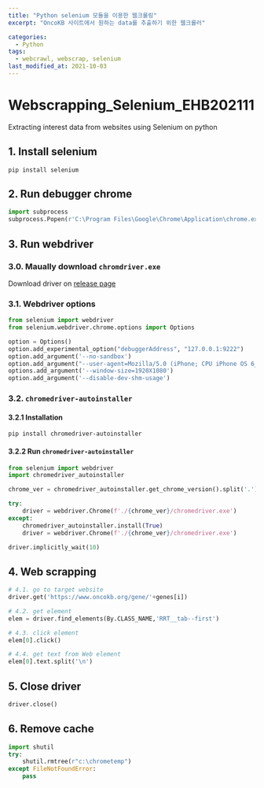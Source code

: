 ```yaml
---
title: "Python selenium 모듈을 이용한 웹크롤링"
excerpt: "OncoKB 사이트에서 원하는 data를 추출하기 위한 웹크롤러"

categories:
  - Python
tags:
  - webcrawl, webscrap, selenium
last_modified_at: 2021-10-03
---
```


# **Webscrapping_Selenium_EHB202111** #
Extracting interest data from websites using Selenium on python

## **1. Install selenium** ##
```shell-script
pip install selenium
```

## **2. Run debugger chrome** ##

```python
import subprocess
subprocess.Popen(r'C:\Program Files\Google\Chrome\Application\chrome.exe --remote-debugging-port=9222 --user-data-dir="C:\chrometemp"')
```


## **3. Run webdriver** ##
### 3.0. Maually download `chromdriver.exe` ###
Download driver on [release page](https://chromedriver.chromium.org/downloads)

### 3.1. Webdriver options ###
```python
from selenium import webdriver
from selenium.webdriver.chrome.options import Options

option = Options()
option.add_experimental_option("debuggerAddress", "127.0.0.1:9222")
option.add_argument('--no-sandbox')
option.add_argument("--user-agent=Mozilla/5.0 (iPhone; CPU iPhone OS 6_0 like Mac OS X) AppleWebKit/536.26 (KHTML, like Gecko) Version/6.0 Mobile/10A5376e Safari/8536.25")
options.add_argument('--window-size=1920X1080')
option.add_argument('--disable-dev-shm-usage')
```

### 3.2. `chromedriver-autoinstaller` ###
#### 3.2.1 Installation ####
```shell-script
pip install chromedriver-autoinstaller
```
#### 3.2.2 Run `chromedriver-autoinstaller` ####
```python
from selenium import webdriver
import chromedriver_autoinstaller

chrome_ver = chromedriver_autoinstaller.get_chrome_version().split('.')[0]  #check version of chromedriver

try:
    driver = webdriver.Chrome(f'./{chrome_ver}/chromedriver.exe')   
except:
    chromedriver_autoinstaller.install(True)
    driver = webdriver.Chrome(f'./{chrome_ver}/chromedriver.exe')

driver.implicitly_wait(10)
```
## **4. Web scrapping** ##

```python
# 4.1. go to target website
driver.get('https://www.oncokb.org/gene/'+genes[i]) 

# 4.2. get element
elem = driver.find_elements(By.CLASS_NAME,'RRT__tab--first')

# 4.3. click element
elem[0].click()

# 4.4. get text from Web element
elem[0].text.split('\n')
```

## **5. Close driver** ##
```python
driver.close()
```

## **6. Remove cache** ##

```python
import shutil
try:
    shutil.rmtree(r"c:\chrometemp")
except FileNotFoundError:
    pass
```

